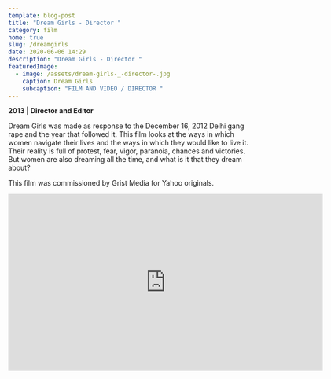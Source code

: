 ```yaml
---
template: blog-post
title: "Dream Girls - Director "
category: film
home: true
slug: /dreamgirls
date: 2020-06-06 14:29
description: "Dream Girls - Director "
featuredImage:
  - image: /assets/dream-girls-_-director-.jpg
    caption: Dream Girls
    subcaption: "FILM AND VIDEO / DIRECTOR "
---
```

**2013 | Director and Editor**

Dream Girls was made as response to the December 16, 2012 Delhi gang rape and the year that followed it. This film looks at the ways in which women navigate their lives and the ways in which they would like to live it. Their reality is full of protest, fear, vigor, paranoia, chances and victories. But women are also dreaming all the time, and what is it that they dream about?

This film was commissioned by Grist Media for Yahoo originals. 

<iframe title="vimeo-player" src="https://player.vimeo.com/video/141410072" width="640" height="360" frameborder="0" allowfullscreen></iframe>